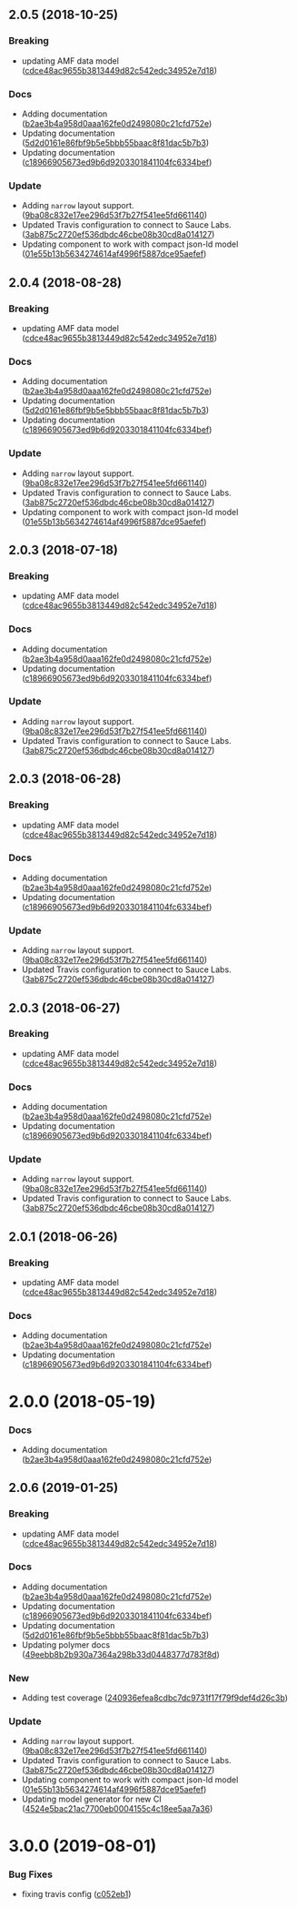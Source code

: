 <a name="2.0.5"></a>
## 2.0.5 (2018-10-25)


### Breaking

* updating AMF data model ([cdce48ac9655b3813449d82c542edc34952e7d18](https://github.com/advanced-rest-client/api-security-documentation/commit/cdce48ac9655b3813449d82c542edc34952e7d18))

### Docs

* Adding documentation ([b2ae3b4a958d0aaa162fe0d2498080c21cfd752e](https://github.com/advanced-rest-client/api-security-documentation/commit/b2ae3b4a958d0aaa162fe0d2498080c21cfd752e))
* Updating documentation ([5d2d0161e86fbf9b5e5bbb55baac8f81dac5b7b3](https://github.com/advanced-rest-client/api-security-documentation/commit/5d2d0161e86fbf9b5e5bbb55baac8f81dac5b7b3))
* Updating documentation ([c18966905673ed9b6d9203301841104fc6334bef](https://github.com/advanced-rest-client/api-security-documentation/commit/c18966905673ed9b6d9203301841104fc6334bef))

### Update

* Adding `narrow` layout support. ([9ba08c832e17ee296d53f7b27f541ee5fd661140](https://github.com/advanced-rest-client/api-security-documentation/commit/9ba08c832e17ee296d53f7b27f541ee5fd661140))
* Updated Travis configuration to connect to Sauce Labs. ([3ab875c2720ef536dbdc46cbe08b30cd8a014127](https://github.com/advanced-rest-client/api-security-documentation/commit/3ab875c2720ef536dbdc46cbe08b30cd8a014127))
* Updating component to work with compact json-ld model ([01e55b13b5634274614af4996f5887dce95aefef](https://github.com/advanced-rest-client/api-security-documentation/commit/01e55b13b5634274614af4996f5887dce95aefef))



<a name="2.0.4"></a>
## 2.0.4 (2018-08-28)


### Breaking

* updating AMF data model ([cdce48ac9655b3813449d82c542edc34952e7d18](https://github.com/advanced-rest-client/api-security-documentation/commit/cdce48ac9655b3813449d82c542edc34952e7d18))

### Docs

* Adding documentation ([b2ae3b4a958d0aaa162fe0d2498080c21cfd752e](https://github.com/advanced-rest-client/api-security-documentation/commit/b2ae3b4a958d0aaa162fe0d2498080c21cfd752e))
* Updating documentation ([5d2d0161e86fbf9b5e5bbb55baac8f81dac5b7b3](https://github.com/advanced-rest-client/api-security-documentation/commit/5d2d0161e86fbf9b5e5bbb55baac8f81dac5b7b3))
* Updating documentation ([c18966905673ed9b6d9203301841104fc6334bef](https://github.com/advanced-rest-client/api-security-documentation/commit/c18966905673ed9b6d9203301841104fc6334bef))

### Update

* Adding `narrow` layout support. ([9ba08c832e17ee296d53f7b27f541ee5fd661140](https://github.com/advanced-rest-client/api-security-documentation/commit/9ba08c832e17ee296d53f7b27f541ee5fd661140))
* Updated Travis configuration to connect to Sauce Labs. ([3ab875c2720ef536dbdc46cbe08b30cd8a014127](https://github.com/advanced-rest-client/api-security-documentation/commit/3ab875c2720ef536dbdc46cbe08b30cd8a014127))
* Updating component to work with compact json-ld model ([01e55b13b5634274614af4996f5887dce95aefef](https://github.com/advanced-rest-client/api-security-documentation/commit/01e55b13b5634274614af4996f5887dce95aefef))



<a name="2.0.3"></a>
## 2.0.3 (2018-07-18)


### Breaking

* updating AMF data model ([cdce48ac9655b3813449d82c542edc34952e7d18](https://github.com/advanced-rest-client/api-security-documentation/commit/cdce48ac9655b3813449d82c542edc34952e7d18))

### Docs

* Adding documentation ([b2ae3b4a958d0aaa162fe0d2498080c21cfd752e](https://github.com/advanced-rest-client/api-security-documentation/commit/b2ae3b4a958d0aaa162fe0d2498080c21cfd752e))
* Updating documentation ([c18966905673ed9b6d9203301841104fc6334bef](https://github.com/advanced-rest-client/api-security-documentation/commit/c18966905673ed9b6d9203301841104fc6334bef))

### Update

* Adding `narrow` layout support. ([9ba08c832e17ee296d53f7b27f541ee5fd661140](https://github.com/advanced-rest-client/api-security-documentation/commit/9ba08c832e17ee296d53f7b27f541ee5fd661140))
* Updated Travis configuration to connect to Sauce Labs. ([3ab875c2720ef536dbdc46cbe08b30cd8a014127](https://github.com/advanced-rest-client/api-security-documentation/commit/3ab875c2720ef536dbdc46cbe08b30cd8a014127))



<a name="2.0.3"></a>
## 2.0.3 (2018-06-28)


### Breaking

* updating AMF data model ([cdce48ac9655b3813449d82c542edc34952e7d18](https://github.com/advanced-rest-client/api-security-documentation/commit/cdce48ac9655b3813449d82c542edc34952e7d18))

### Docs

* Adding documentation ([b2ae3b4a958d0aaa162fe0d2498080c21cfd752e](https://github.com/advanced-rest-client/api-security-documentation/commit/b2ae3b4a958d0aaa162fe0d2498080c21cfd752e))
* Updating documentation ([c18966905673ed9b6d9203301841104fc6334bef](https://github.com/advanced-rest-client/api-security-documentation/commit/c18966905673ed9b6d9203301841104fc6334bef))

### Update

* Adding `narrow` layout support. ([9ba08c832e17ee296d53f7b27f541ee5fd661140](https://github.com/advanced-rest-client/api-security-documentation/commit/9ba08c832e17ee296d53f7b27f541ee5fd661140))
* Updated Travis configuration to connect to Sauce Labs. ([3ab875c2720ef536dbdc46cbe08b30cd8a014127](https://github.com/advanced-rest-client/api-security-documentation/commit/3ab875c2720ef536dbdc46cbe08b30cd8a014127))



## 2.0.3 (2018-06-27)


### Breaking

* updating AMF data model ([cdce48ac9655b3813449d82c542edc34952e7d18](https://github.com/advanced-rest-client/api-security-documentation/commit/cdce48ac9655b3813449d82c542edc34952e7d18))

### Docs

* Adding documentation ([b2ae3b4a958d0aaa162fe0d2498080c21cfd752e](https://github.com/advanced-rest-client/api-security-documentation/commit/b2ae3b4a958d0aaa162fe0d2498080c21cfd752e))
* Updating documentation ([c18966905673ed9b6d9203301841104fc6334bef](https://github.com/advanced-rest-client/api-security-documentation/commit/c18966905673ed9b6d9203301841104fc6334bef))

### Update

* Adding `narrow` layout support. ([9ba08c832e17ee296d53f7b27f541ee5fd661140](https://github.com/advanced-rest-client/api-security-documentation/commit/9ba08c832e17ee296d53f7b27f541ee5fd661140))
* Updated Travis configuration to connect to Sauce Labs. ([3ab875c2720ef536dbdc46cbe08b30cd8a014127](https://github.com/advanced-rest-client/api-security-documentation/commit/3ab875c2720ef536dbdc46cbe08b30cd8a014127))



<a name="2.0.1"></a>
## 2.0.1 (2018-06-26)


### Breaking

* updating AMF data model ([cdce48ac9655b3813449d82c542edc34952e7d18](https://github.com/advanced-rest-client/api-security-documentation/commit/cdce48ac9655b3813449d82c542edc34952e7d18))

### Docs

* Adding documentation ([b2ae3b4a958d0aaa162fe0d2498080c21cfd752e](https://github.com/advanced-rest-client/api-security-documentation/commit/b2ae3b4a958d0aaa162fe0d2498080c21cfd752e))
* Updating documentation ([c18966905673ed9b6d9203301841104fc6334bef](https://github.com/advanced-rest-client/api-security-documentation/commit/c18966905673ed9b6d9203301841104fc6334bef))



<a name="2.0.0"></a>
# 2.0.0 (2018-05-19)


### Docs

* Adding documentation ([b2ae3b4a958d0aaa162fe0d2498080c21cfd752e](https://github.com/advanced-rest-client/api-security-documentation/commit/b2ae3b4a958d0aaa162fe0d2498080c21cfd752e))



## 2.0.6 (2019-01-25)


### Breaking

* updating AMF data model ([cdce48ac9655b3813449d82c542edc34952e7d18](https://github.com/advanced-rest-client/api-security-documentation/commit/cdce48ac9655b3813449d82c542edc34952e7d18))

### Docs

* Adding documentation ([b2ae3b4a958d0aaa162fe0d2498080c21cfd752e](https://github.com/advanced-rest-client/api-security-documentation/commit/b2ae3b4a958d0aaa162fe0d2498080c21cfd752e))
* Updating documentation ([c18966905673ed9b6d9203301841104fc6334bef](https://github.com/advanced-rest-client/api-security-documentation/commit/c18966905673ed9b6d9203301841104fc6334bef))
* Updating documentation ([5d2d0161e86fbf9b5e5bbb55baac8f81dac5b7b3](https://github.com/advanced-rest-client/api-security-documentation/commit/5d2d0161e86fbf9b5e5bbb55baac8f81dac5b7b3))
* Updating polymer docs ([49eebb8b2b930a7364a298b33d0448377d783f8d](https://github.com/advanced-rest-client/api-security-documentation/commit/49eebb8b2b930a7364a298b33d0448377d783f8d))

### New

* Adding test coverage ([240936efea8cdbc7dc9731f17f79f9def4d26c3b](https://github.com/advanced-rest-client/api-security-documentation/commit/240936efea8cdbc7dc9731f17f79f9def4d26c3b))

### Update

* Adding `narrow` layout support. ([9ba08c832e17ee296d53f7b27f541ee5fd661140](https://github.com/advanced-rest-client/api-security-documentation/commit/9ba08c832e17ee296d53f7b27f541ee5fd661140))
* Updated Travis configuration to connect to Sauce Labs. ([3ab875c2720ef536dbdc46cbe08b30cd8a014127](https://github.com/advanced-rest-client/api-security-documentation/commit/3ab875c2720ef536dbdc46cbe08b30cd8a014127))
* Updating component to work with compact json-ld model ([01e55b13b5634274614af4996f5887dce95aefef](https://github.com/advanced-rest-client/api-security-documentation/commit/01e55b13b5634274614af4996f5887dce95aefef))
* Updating model generator for new CI ([4524e5bac21ac7700eb0004155c4c18ee5aa7a36](https://github.com/advanced-rest-client/api-security-documentation/commit/4524e5bac21ac7700eb0004155c4c18ee5aa7a36))



# 3.0.0 (2019-08-01)


### Bug Fixes

* fixing travis config ([c052eb1](https://github.com/advanced-rest-client/api-security-documentation/commit/c052eb1))



